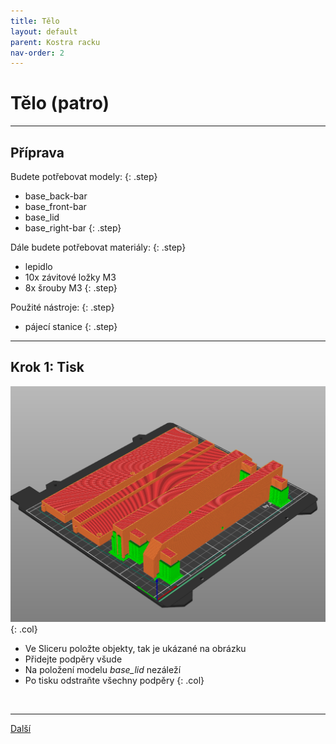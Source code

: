 ```yaml
---
title: Tělo
layout: default
parent: Kostra racku
nav-order: 2
---
```


# Tělo (patro)

---

## **Příprava**

Budete potřebovat modely:
{: .step}
  - base_back-bar
  - base_front-bar
  - base_lid
  - base_right-bar
{: .step}

Dále budete potřebovat materiály:
{: .step}
  - lepidlo
  - 10x závitové ložky M3
  - 8x šrouby M3
{: .step}

Použité nástroje:
{: .step}
- pájecí stanice
{: .step}

---

## **Krok 1:** Tisk
![alt](/images/base_print1.png){: .col}
- Ve Sliceru položte objekty, tak je ukázané na obrázku
- Přidejte podpěry všude
- Na položení modelu *base_lid* nezáleží
- Po tisku odstraňte všechny podpěry
{: .col}
<br style="clear: left;" />

---

[Další]()